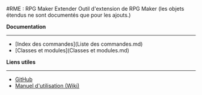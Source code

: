 #RME : RPG Maker Extender
Outil d'extension de RPG Maker (les objets étendus ne sont documentés que pour les ajouts.)

**Documentation**  
- - -  
*    [Index des commandes](Liste des commandes.md)
*    [Classes et modules](Classes et modules.md)




**Liens utiles**  
- - -  
*    [GitHub](https://github.com/funkywork/RME)
*    [Manuel d'utilisation (Wiki)](https://github.com/funkywork/RME/wiki)


